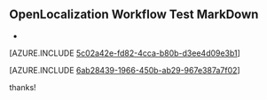 ## OpenLocalization Workflow Test MarkDown
* 

[AZURE.INCLUDE [5c02a42e-fd82-4cca-b80b-d3ee4d09e3b1](calleeMd1.md)]



[AZURE.INCLUDE [6ab28439-1966-450b-ab29-967e387a7f02](calleeMd2.md)]

 
thanks!